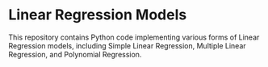 # Linear Regression Models
This repository contains Python code implementing various forms of Linear Regression models, including Simple Linear Regression, Multiple Linear Regression, and Polynomial Regression.
